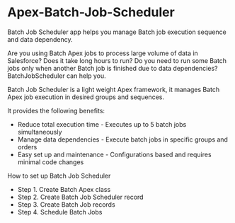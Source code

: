 # Apex-Batch-Job-Scheduler
Batch Job Scheduler app helps you manage Batch job execution sequence and data dependency.

Are you using Batch Apex jobs to process large volume of data in Salesforce? Does it take long hours to run? Do you need to run some Batch jobs only when another Batch job is finished due to data dependencies? BatchJobScheduler can help you.

Batch Job Scheduler is a light weight Apex framework, it manages Batch Apex job execution in desired groups and sequences.

It provides the following benefits:

* Reduce total execution time - Executes up to 5 batch jobs simultaneously
* Manage data dependencies - Execute batch jobs in specific groups and orders
* Easy set up and maintenance - Configurations based and requires minimal code changes


How to set up Batch Job Scheduler
* Step 1. Create Batch Apex class
* Step 2. Create Batch Job Scheduler record
* Step 3. Create Batch Job records
* Step 4. Schedule Batch Jobs
